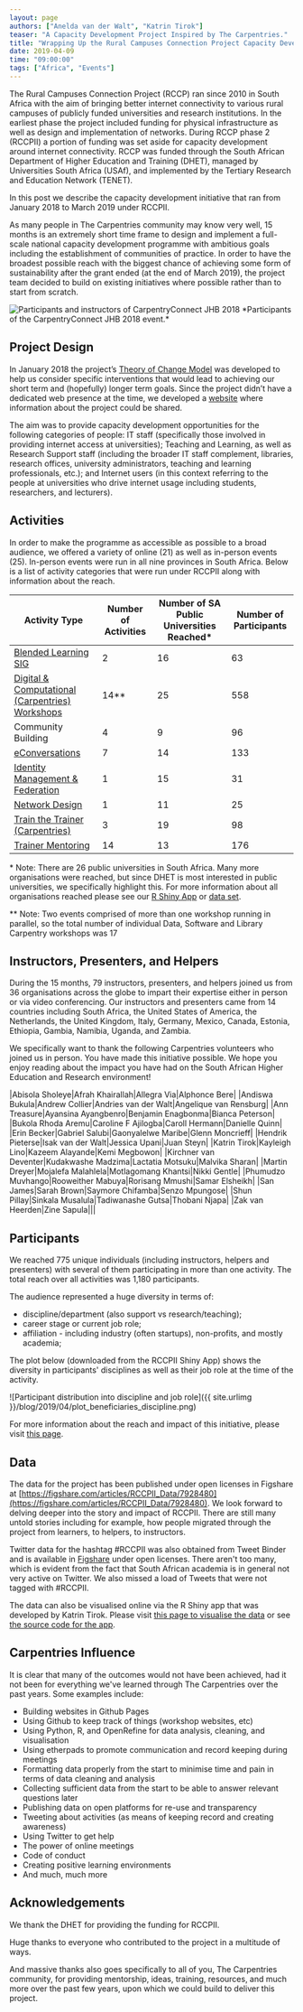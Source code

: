 ```yaml
---
layout: page
authors: ["Anelda van der Walt", "Katrin Tirok"]
teaser: "A Capacity Development Project Inspired by The Carpentries."
title: "Wrapping Up the Rural Campuses Connection Project Capacity Development Initiative."
date: 2019-04-09
time: "09:00:00"
tags: ["Africa", "Events"]
---
```



The Rural Campuses Connection Project (RCCP) ran since 2010 in South Africa with the aim of bringing better internet connectivity to various rural campuses of publicly funded universities and research institutions. In the earliest phase the project included funding for physical infrastructure as well as design and implementation of networks. During RCCP phase 2 (RCCPII) a portion of funding was set aside for capacity development around internet connectivity. RCCP was funded through the South African Department of Higher Education and Training (DHET), managed by Universities South Africa (USAf), and implemented by the Tertiary Research and Education Network (TENET).

In this post we describe the capacity development initiative that ran from January 2018  to March 2019 under RCCPII.

As many people in The Carpentries community may know very well, 15 months is an extremely short time frame to design and implement a full-scale national capacity development programme with ambitious goals including the establishment of communities of practice. In order to have the broadest possible reach with the biggest chance of achieving some form of sustainability after the grant ended (at the end of March 2019), the project team decided to build on existing initiatives where possible rather than to start from scratch.

<img src="{{ site.urlimg }}/blog/2019/04/carpentryconnectjhb.JPG" alt="Participants and instructors of CarpentryConnect JHB 2018">
*Participants of the CarpentryConnect JHB 2018 event.*


## Project Design
In January 2018 the project’s [Theory of Change Model](https://tenet-rccpii.github.io/rccpii-2018/images/RCCPII_ToC2018-03-12.pdf) was developed to help us consider specific interventions that would lead to achieving our short term and (hopefully) longer term goals. Since the project didn’t have a dedicated web presence at the time, we developed a [website](https://tenet-rccpii.github.io/rccpii-2018/) where information about the project could be shared.

The aim was to provide capacity development opportunities for the following categories of people:
IT staff (specifically those involved in providing internet access at universities);
Teaching and Learning, as well as Research Support staff (including the broader IT staff complement, libraries, research offices, university administrators, teaching and learning professionals, etc.); and
Internet users (in this context referring to the people at universities who drive internet usage including students, researchers, and lecturers).

## Activities

In order to make the programme as accessible as possible to a broad audience, we offered a variety of online (21) as well as in-person events (25). In-person events were run in all nine provinces in South Africa.
Below is a list of activity categories that were run under RCCPII along with information about the reach.

|Activity Type|Number of Activities|Number of SA Public Universities Reached\*|Number of Participants|
|-------------|--------------------|------------------------------------------|----------------------|
|[Blended Learning SIG](https://tenet-rccpii.github.io/rccpii-2018/workshops/elearning/)|2|16|63|
|[Digital & Computational (Carpentries) Workshops](https://tenet-rccpii.github.io/rccpii-2018/workshops/carpentries/)|14\*\*|25|558|
|Community Building|4|9|96|
|[eConversations](https://tenet-rccpii.github.io/rccpii-2018/econversations/general/)|7|14|133|
|[Identity Management & Federation](https://tenet-rccpii.github.io/rccpii-2018/workshops/identity/)|1|15|31|
|[Network Design](https://tenet-rccpii.github.io/rccpii-2018/workshops/network/)|1|11|25|
|[Train the Trainer (Carpentries)](https://tenet-rccpii.github.io/rccpii-2018/workshops/instructor-training/)|3|19|98|
|[Trainer Mentoring](https://tenet-rccpii.github.io/rccpii-2018/mentorship/)|14|13|176|

\* Note: There are 26 public universities in South Africa. Many more organisations were reached, but since DHET is most interested in public universities, we specifically highlight this. For more information about all organisations reached please see our [R Shiny App](https://tenet-rccpii.github.io/rccpii-2018/impact/visualise/) or [data set](https://figshare.com/account/projects/30773/articles/7928480).

\*\* Note: Two events comprised of more than one workshop running in parallel, so the total number of individual Data, Software and Library Carpentry workshops was 17


## Instructors, Presenters, and Helpers

During the 15 months, 79 instructors, presenters, and helpers joined us from 36 organisations across the globe to impart their expertise either in person or via video conferencing. Our instructors and presenters came from 14 countries including South Africa, the United States of America, the Netherlands, the United Kingdom, Italy, Germany, Mexico, Canada, Estonia, Ethiopia, Gambia, Namibia, Uganda, and Zambia.

We specifically want to thank the following Carpentries volunteers who joined us in person. You have made this initiative possible. We hope you enjoy reading about the impact you have had on the South African Higher Education and Research environment!

|Abisola Sholeye|Afrah Khairallah|Allegra Via|Alphonce Bere|
|Andiswa Bukula|Andrew Collier|Andries van der Walt|Angelique van Rensburg|
|Ann Treasure|Ayansina Ayangbenro|Benjamin Enagbonma|Bianca Peterson|
|Bukola Rhoda Aremu|Caroline F Ajilogba|Caroll Hermann|Danielle Quinn|
|Erin Becker|Gabriel Salubi|Gaonyalelwe Maribe|Glenn Moncrieff|
|Hendrik Pieterse|Isak van der Walt|Jessica Upani|Juan Steyn|
|Katrin Tirok|Kayleigh Lino|Kazeem Alayande|Kemi Megbowon|
|Kirchner van Deventer|Kudakwashe Madzima|Lactatia Motsuku|Malvika Sharan|
|Martin Dreyer|Mojalefa Malahlela|Motlagomang Khantsi|Nikki Gentle|
|Phumudzo Muvhango|Rooweither Mabuya|Rorisang Mmushi|Samar Elsheikh|
|San James|Sarah Brown|Saymore Chifamba|Senzo Mpungose|
|Shun Pillay|Sinkala Musalula|Tadiwanashe Gutsa|Thobani Njapa|
|Zak van Heerden|Zine Sapula|||


## Participants

We reached 775 unique individuals (including instructors, helpers and presenters) with several of them participating in more than one activity. The total reach over all activities was 1,180 participants.

The audience represented a huge diversity in terms of:

- discipline/department (also support vs research/teaching);
- career stage or current job role;
- affiliation - including industry (often startups), non-profits, and mostly academia;

The plot below (downloaded from the RCCPII Shiny App) shows the diversity in participants' disciplines as well as their job role at the time of the activity.

![Participant distribution into discipline and job role]({{ site.urlimg }}/blog/2019/04/plot_beneficiaries_discipline.png)

For more information about the reach and impact of this initiative, please visit [this page](https://tenet-rccpii.github.io/rccpii-2018/impact/).

## Data

The data for the project has been published under open licenses in Figshare at [https://figshare.com/articles/RCCPII_Data/7928480](https://figshare.com/articles/RCCPII_Data/7928480). We look forward to delving deeper into the story and impact of RCCPII. There are still many untold stories including for example, how people migrated through the project from learners, to helpers, to instructors.

Twitter data for the hashtag #RCCPII was also obtained from Tweet Binder and is available in [Figshare](https://figshare.com/articles/RCCPII_Tweets/7938035) under open licenses. There aren't too many, which is evident from the fact that South African academia is in general not very active on Twitter. We also missed a load of Tweets that were not tagged with #RCCPII.

The data can also be visualised online via the R Shiny app that was developed by Katrin Tirok. Please visit [this page to visualise the data](https://tenet-rccpii.github.io/rccpii-2018/impact/visualise/) or see [the source code for the app](https://github.com/katrintirok/rccpii-shinyapp).

## Carpentries Influence

It is clear that many of the outcomes would not have been achieved, had it not been for everything we've learned through The Carpentries over the past years. Some examples include:

- Building websites in Github Pages
- Using Github to keep track of things (workshop websites, etc)
- Using Python, R, and OpenRefine for data analysis, cleaning, and visualisation
- Using etherpads to promote communication and record keeping during meetings
- Formatting data properly from the start to minimise time and pain in terms of data cleaning and analysis
- Collecting sufficient data from the start to be able to answer relevant questions later
- Publishing data on open platforms for re-use and transparency
- Tweeting about activities (as means of keeping record and creating awareness)
- Using Twitter to get help
- The power of online meetings
- Code of conduct
- Creating positive learning environments
- And much, much more

## Acknowledgements

We thank the DHET for providing the funding for RCCPII.

Huge thanks to everyone who contributed to the project in a multitude of ways.

And massive thanks also goes specifically to all of you, The Carpentries community, for providing mentorship, ideas, training, resources, and much more over the past few years, upon which we could build to deliver this project.
